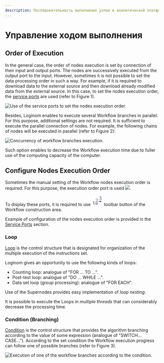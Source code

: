 ```yaml
---
description: Последовательность выполнения узлов в аналитической платформе Loginom. Последовательное и параллельное выполнение. Настройка последовательности выполнения узлов в Loginom. Служебные порты. Цикл. Условие.
---
```

# Управление ходом выполнения

## Order of Execution

In the general case, the order of nodes execution is set by connection of their input and output ports. The nodes are successively executed from the output port to the input. However, sometimes it is not possible to set the data processing order in such a way. For example, if it is required to download data to the external source and then download already modified data from the external source. In this case, to set the nodes execution order, the [service ports](./ports/service-ports.md) are used
(refer to Figure 1).

![Use of the service ports to set the nodes execution order.](run-order-1.png)

Besides, Loginom enables to execute several Workflow branches in parallel. For this purpose, additional settings are not required. It is sufficient to execute the parallel connection of nodes. For example, the following chains of nodes will be executed in parallel (refer to Figure 2):

![Concurrency of workflow branches execution.](run-order-2.png)

Such option enables to decrease the Workflow execution time due to fuller use of the computing capacity of the computer.

## Configure Nodes Execution Order

Sometimes the manual setting of the Workflow nodes execution order is required. For this purpose, the execution order port is used ![](./../images/icons/app/node/ports/port-order/port-order_inactive.svg).

To display these ports, it is required to use ![](./../images/icons/common/toolbar-controls/order_default.svg) toolbar button of the Workflow construction area.

Example of configuration of the nodes execution order is provided in the [Service Ports](./ports/service-ports.md) section.

### Loop

[Loop](./../processors/control/loop.md) is the control structure that is designated for organization of the multiple execution of the instructions set.

Loginom gives an opportunity to use the following kinds of loops:

* Counting loop: analogue of "FOR … TO …".
* Post-test loop: analogue of "DO … WHILE …".
* Data set loop (group processing): analogue of "FOR EACH".

Use of the Supernodes provides easy implementation of *loop nesting*.

It is possible to execute the Loops *in multiple threads* that can considerably decrease the processing time.

### Condition (Branching)

[Condition](./../processors/control/condition.md) is the control structure that provides the algorithm branching according to the value of some expression (analogue of "SWITCH... CASE..."). According to the set condition the Workflow execution progress can follow one of possible branches (refer to Figure 3).

![Execution of one of the workflow branches according to the condition.](run-order-3.png)
